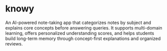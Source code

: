 # knowy
An AI-powered note-taking app that categorizes notes by subject and explains core concepts before answering queries. It supports multi-domain learning, offers personalized understanding scores, and helps students build long-term memory through concept-first explanations and organized reviews.
